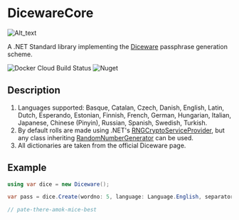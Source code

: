 # DicewareCore
![Alt_text](https://i.ibb.co/9YQpSXP/49910157738-eed914f57f-o.jpg)

A .NET Standard library implementing the [Diceware](https://theworld.com/~reinhold/diceware.html) passphrase generation scheme. 

![Docker Cloud Build Status](https://img.shields.io/docker/cloud/build/nickpatsaris/dicewarecore)
![Nuget](https://img.shields.io/nuget/v/DicewareCore)

## Description
1. Languages supported: 
Basque, Catalan, Czech, Danish, English, Latin, Dutch, Esperando, Estonian, Finnish, French, German, Hungarian, Italian, Japanese, Chinese (Pinyin), Russian, Spanish, Swedish, Turkish.
2. By default rolls are made using .NET's [RNGCryptoServiceProvider](https://docs.microsoft.com/en-us/dotnet/api/system.security.cryptography.rngcryptoserviceprovider?view=netcore-3.1), but any class inheriting [RandomNumberGenerator](https://docs.microsoft.com/en-us/dotnet/api/system.security.cryptography.randomnumbergenerator?view=netcore-3.1) can be used. 
3. All dictionaries are taken from the official Diceware page. 

## Example
```C#
using var dice = new Diceware();

var pass = dice.Create(wordno: 5, language: Language.English, separator: '-');

// pate-there-amok-mice-best
```
